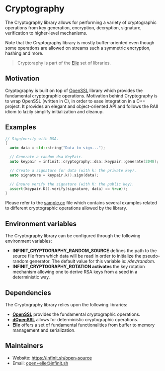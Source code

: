 # Cryptography

The Cryptography library allows for performing a variety of cryptographic
operations from key generation, encryption, decryption, signature, verification
to higher-level mechanisms.

Note that the Cryptography library is mostly buffer-oriented even though some
operations are allowed on streams such a symmetric encryption, hashing and more.

> Cryptoraphy is part of the [Elle](https://github.com/infinit/elle) set of
libraries.

## Motivation

Cryptography is built on top of [OpenSSL](http://www.openssl.org) library which
provides the fundamental cryptographic operations.
Motivation behind Cryptography is to wrap OpenSSL (written in C), in order to
ease integration in a C++ project. It provides an elegant and object-oriented
API and follows the RAII idiom to lazily simplify initialization and cleanup.

## Examples

```cpp
// Sign/verify with DSA.
{
  auto data = std::string("Data to sign...");

  // Generate a random dsa KeyPair.
  auto keypair = infinit::cryptography::dsa::keypair::generate(2048);

  // Create a signature for data (with k: the private key).
  auto signature = keypair.k().sign(data);

  // Ensure verify the signature (with K: the public key).
  assert(keypair.K().verify(signature, data) == true));
}
```
Please refer to the [sample.cc](examples/samples/sample.cc) file which contains
several examples related to different cryptographic operations allowed by the
library.

## Environment variables

The Cryptography library can be configured through the following environment
variables:

* **INFINIT_CRYPTOGRAPHY_RANDOM_SOURCE** defines the path to the source file
from which data will be read in order to initialize the pseudo-random generator.
The default value for this variable is: _/dev/random_.
* **INFINIT_CRYPTOGRAPHY_ROTATION activates** the key rotation mechanism
allowing one to derive RSA keys from a seed in a deterministic way.

## Dependencies

The Cryptography library relies upon the following libraries:

 * [**OpenSSL**](http://www.openssl.org) provides the fundamental cryptographic
 operations.
 * [**dOpenSSL**](http://open.infinit.io/dopenssl) allows for deterministic
 cryptographic operations.
 * [**Elle**](http://open.infinit.io/elle) offers a set of fundamental
 functionalities from buffer to memory management and serialization.

## Maintainers

 * Website: https://infinit.sh/open-source
 * Email: open+elle@infinit.sh
